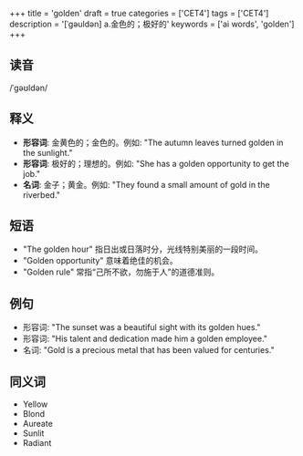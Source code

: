 +++
title = 'golden'
draft = true
categories = ['CET4']
tags = ['CET4']
description = '[ˈgəuldən] a.金色的；极好的'
keywords = ['ai words', 'golden']
+++

## 读音
/ˈɡəʊldən/

## 释义
- **形容词**: 金黄色的；金色的。例如: "The autumn leaves turned golden in the sunlight."
- **形容词**: 极好的；理想的。例如: "She has a golden opportunity to get the job."
- **名词**: 金子；黄金。例如: "They found a small amount of gold in the riverbed."

## 短语
- "The golden hour" 指日出或日落时分，光线特别美丽的一段时间。
- "Golden opportunity" 意味着绝佳的机会。
- "Golden rule" 常指“己所不欲，勿施于人”的道德准则。

## 例句
- 形容词: "The sunset was a beautiful sight with its golden hues."
- 形容词: "His talent and dedication made him a golden employee."
- 名词: "Gold is a precious metal that has been valued for centuries."

## 同义词
- Yellow
- Blond
- Aureate
- Sunlit
- Radiant
